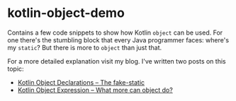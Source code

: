 # kotlin-object-demo

Contains a few code snippets to show how Kotlin `object` can be used. For one there's the stumbling block that every Java programmer faces: where's my `static`? But there is more to `object` than just that.

For a more detailed explanation visit my blog. I've written two posts on this topic:

* [Kotlin Object Declarations – The fake-static](https://codeslingerhome.wordpress.com/2019/07/14/kotlin-object-declarations-the-fake-static/)
* [Kotlin Object Expression – What more can object do?](https://codeslingerhome.wordpress.com/2019/07/21/kotlin-object-expression-what-more-can-object-do/)
